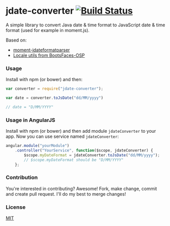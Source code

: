 # jdate-converter [![Build Status](https://travis-ci.org/elwin013/jdate-converter.svg?branch=master)](https://travis-ci.org/elwin013/jdate-converter)

A simple library to convert Java date & time format to JavaScript date & time format (used for example in moment.js).

Based on: 
 * [moment-jdateformatparser](https://github.com/MadMG/moment-jdateformatparser)
 * [Locale utils from BootsFaces-OSP](https://github.com/TheCoder4eu/BootsFaces-OSP/blob/master/src/main/java/net/bootsfaces/utils/LocaleUtils.java)

### Usage
Install with npm (or bower) and then:

```javascript
var converter = require("jdate-converter");

var date = converter.toJsDate("dd/MM/yyyy")

// date = "D/MM/YYYY"

```

### Usage in AngularJS
Install with npm (or bower) and then add module `jdateConverter` to your app. Now you can use service named `jdateConverter`:

```javascript
angular.module("yourModule")
    .controller("YourService", function($scope, jdateConverter) {
        $scope.myDateFormat = jdateConverter.toJsDate("dd/MM/yyyy");
        // $scope.myDateFormat should be "D/MM/YYYY"
    };
```

### Contribution
You're interested in contributing? Awesome! Fork, make change, commit and create
pull request. I'll do my best to merge changes!

### License
[MIT](/LICENSE)